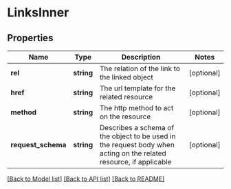 # LinksInner

## Properties
Name | Type | Description | Notes
------------ | ------------- | ------------- | -------------
**rel** | **string** | The relation of the link to the linked object | [optional] 
**href** | **string** | The url template for the related resource | [optional] 
**method** | **string** | The http method to act on the resource | [optional] 
**request_schema** | **string** | Describes a schema of the object to be used in the request body when acting on the related resource, if applicable | [optional] 

[[Back to Model list]](../README.md#documentation-for-models) [[Back to API list]](../README.md#documentation-for-api-endpoints) [[Back to README]](../README.md)


